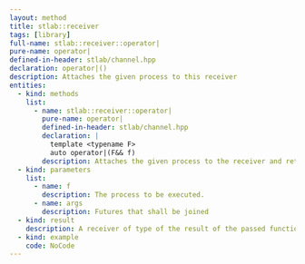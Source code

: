 ```yaml
---
layout: method
title: stlab::receiver
tags: [library]
full-name: stlab::receiver::operator|
pure-name: operator|
defined-in-header: stlab/channel.hpp 
declaration: operator|()
description: Attaches the given process to this receiver
entities:
  - kind: methods
    list:
      - name: stlab::receiver::operator|
        pure-name: operator|
        defined-in-header: stlab/channel.hpp 
        declaration: |
          template <typename F> 
          auto operator|(F&& f)
        description: Attaches the given process to the receiver and returns a new receiver. It can either be a function object with a single parameter or a process that follows this signatur.
  - kind: parameters
    list:
      - name: f
        description: The process to be executed.
      - name: args
        description: Futures that shall be joined
  - kind: result
    description: A receiver of type of the result of the passed function object
  - kind: example
    code: NoCode
---
```

